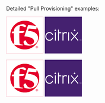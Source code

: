 Detailed "Pull Provisioning" examples:

![F5](f5-logo-tile.png?raw=true)
![Citrix](citrix-logo-tile.png?raw=true)

<img src="f5-logo-tile.png?raw=true" width="100" height="100" /> <img src="citrix-logo-tile.png?raw=true" width="100" height="100" />
